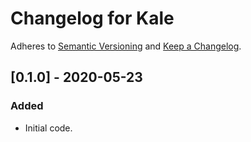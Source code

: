 # Changelog for Kale

Adheres to [Semantic Versioning](https://semver.org/spec/v2.0.0.html)
and [Keep a Changelog](https://keepachangelog.com/en/1.0.0/).


## [0.1.0] - 2020-05-23

### Added
- Initial code.
